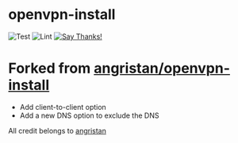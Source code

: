 # openvpn-install

![Test](https://github.com/angristan/openvpn-install/workflows/Test/badge.svg)
![Lint](https://github.com/angristan/openvpn-install/workflows/Lint/badge.svg)
[![Say Thanks!](https://img.shields.io/badge/Say%20Thanks-!-1EAEDB.svg)](https://saythanks.io/to/angristan)

# Forked from [angristan/openvpn-install](https://github.com/angristan/openvpn-install)
- Add client-to-client option
- Add a new DNS option to exclude the DNS

All credit belongs to [angristan](https://github.com/angristan)
